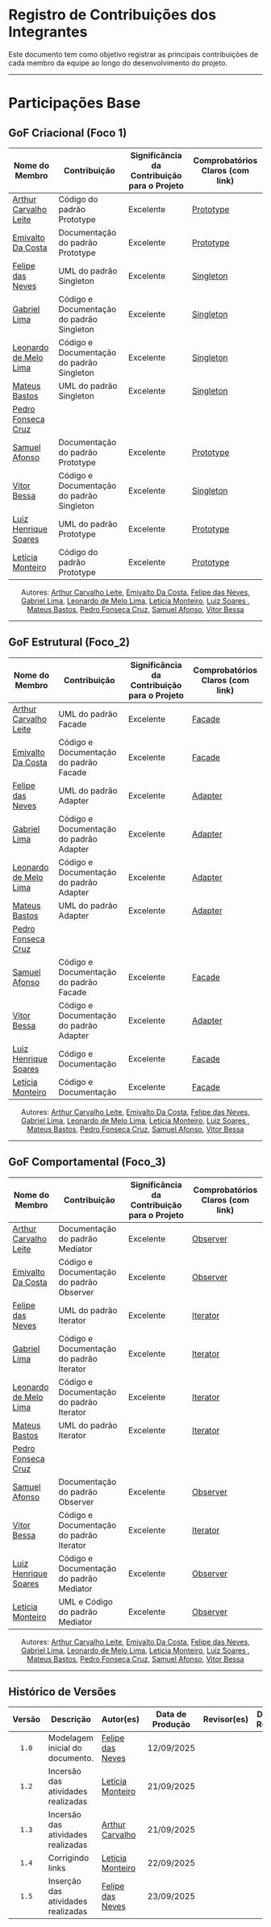 # Registro de Contribuições dos Integrantes 

Este documento tem como objetivo registrar as principais contribuições de cada membro da equipe ao longo do desenvolvimento do projeto. 

--- 

# Participações Base 

## GoF Criacional (Foco 1)

| Nome do Membro | Contribuição | Significância da Contribuição para o Projeto | Comprobatórios Claros (com link) |
|----------------|--------------|----------------------------------------------|-----------------------------------|
| [Arthur Carvalho Leite](https://github.com/arthurlleite) | Código do padrão Prototype | Excelente | [Prototype](https://unbarqdsw2025-2-turma02.github.io/2025.2_T02_G3_AprendendoComIA_Entrega_03/#/gofCriacionais/prototype) |
| [Emivalto Da Costa](https://github.com/EmivaltoJrr)| Documentação do padrão Prototype | Excelente | [Prototype](https://unbarqdsw2025-2-turma02.github.io/2025.2_T02_G3_AprendendoComIA_Entrega_03/#/gofCriacionais/prototype) |
| [Felipe das Neves](https://github.com/FelipeFreire-gf) | UML do padrão Singleton | Excelente | [Singleton](https://unbarqdsw2025-2-turma02.github.io/2025.2_T02_G3_AprendendoComIA_Entrega_03/#/gofCriacionais/singleton) |
| [Gabriel Lima](https://github.com/gabriel-lima258) | Código e Documentação do padrão Singleton | Excelente | [Singleton](https://unbarqdsw2025-2-turma02.github.io/2025.2_T02_G3_AprendendoComIA_Entrega_03/#/gofCriacionais/singleton) |
| [Leonardo de Melo Lima](https://github.com/leozinlima) | Código e Documentação do padrão Singleton | Excelente | [Singleton](https://unbarqdsw2025-2-turma02.github.io/2025.2_T02_G3_AprendendoComIA_Entrega_03/#/gofCriacionais/singleton) |
| [Mateus Bastos](https://github.com/MateuSansete)| UML do padrão Singleton | Excelente | [Singleton](https://unbarqdsw2025-2-turma02.github.io/2025.2_T02_G3_AprendendoComIA_Entrega_03/#/gofCriacionais/singleton) |
| [Pedro Fonseca Cruz](https://github.com/pfc15) | | | |
| [Samuel Afonso](https://github.com/SamuelAfonso) | Documentação do padrão Prototype | Excelente | [Prototype](https://unbarqdsw2025-2-turma02.github.io/2025.2_T02_G3_AprendendoComIA_Entrega_03/#/gofCriacionais/prototype) |
| [Vitor Bessa](https://github.com/Bessazs) | Código e Documentação do padrão Singleton | Excelente | [Singleton](https://unbarqdsw2025-2-turma02.github.io/2025.2_T02_G3_AprendendoComIA_Entrega_03/#/gofCriacionais/singleton) |
| [Luiz Henrique Soares ](https://github.com/luizh-gsoares) | UML do padrão Prototype | Excelente | [Prototype](https://unbarqdsw2025-2-turma02.github.io/2025.2_T02_G3_AprendendoComIA_Entrega_03/#/gofCriacionais/prototype) |
| [Letícia Monteiro ](https://github.com/leticiamonteiroo) | Código do padrão Prototype | Excelente | [Prototype](https://unbarqdsw2025-2-turma02.github.io/2025.2_T02_G3_AprendendoComIA_Entrega_03/#/gofCriacionais/prototype) |

<div align="center"> 
<p>Autores:
  <a href="https://github.com/arthurlleite">Arthur Carvalho Leite</a>,
  <a href="https://github.com/EmivaltoJrr">Emivalto Da Costa</a>,
  <a href="https://github.com/FelipeFreire-gf">Felipe das Neves</a>,
  <a href="https://github.com/gabriel-lima258">Gabriel Lima</a>,
  <a href="https://github.com/leozinlima">Leonardo de Melo Lima</a>,
  <a href="https://github.com/LeticiaMonteiroo">Letícia Monteiro</a>,
  <a href="https://github.com/luizh-gsoares"> Luiz Soares </a>,
  <a href="https://github.com/MateuSansete">Mateus Bastos</a>,
  <a href="https://github.com/pfc15">Pedro Fonseca Cruz</a>,
  <a href="https://github.com/SamuelAfonso">Samuel Afonso</a>,
  <a href="https://github.com/Bessazs">Vitor Bessa</a>
</p>
</div>

---

## GoF Estrutural (Foco_2)

| Nome do Membro | Contribuição | Significância da Contribuição para o Projeto | Comprobatórios Claros (com link) |
|----------------|--------------|----------------------------------------------|-----------------------------------|
| [Arthur Carvalho Leite](https://github.com/arthurlleite) | UML do padrão Facade | Excelente | [Facade](https://unbarqdsw2025-2-turma02.github.io/2025.2_T02_G3_AprendendoComIA_Entrega_03/#/gofEstruturais/facade) |
| [Emivalto Da Costa](https://github.com/EmivaltoJrr)| Código e Documentação do padrão Facade | Excelente | [Facade](https://unbarqdsw2025-2-turma02.github.io/2025.2_T02_G3_AprendendoComIA_Entrega_03/#/gofEstruturais/facade) |
| [Felipe das Neves](https://github.com/FelipeFreire-gf) | UML do padrão Adapter | Excelente | [Adapter](https://unbarqdsw2025-2-turma02.github.io/2025.2_T02_G3_AprendendoComIA_Entrega_03/#/gofEstruturais/adapter) |
| [Gabriel Lima](https://github.com/gabriel-lima258) | Código e Documentação do padrão Adapter | Excelente | [Adapter](https://unbarqdsw2025-2-turma02.github.io/2025.2_T02_G3_AprendendoComIA_Entrega_03/#/gofEstruturais/adapter) |
| [Leonardo de Melo Lima](https://github.com/leozinlima) | Código e Documentação do padrão Adapter | Excelente | [Adapter](https://unbarqdsw2025-2-turma02.github.io/2025.2_T02_G3_AprendendoComIA_Entrega_03/#/gofEstruturais/adapter) |
| [Mateus Bastos](https://github.com/MateuSansete)| UML do padrão Adapter | Excelente | [Adapter](https://unbarqdsw2025-2-turma02.github.io/2025.2_T02_G3_AprendendoComIA_Entrega_03/#/gofEstruturais/adapter) |
| [Pedro Fonseca Cruz](https://github.com/pfc15) | | | |
| [Samuel Afonso](https://github.com/SamuelAfonso) | Código e Documentação do padrão Facade | Excelente | [Facade](https://unbarqdsw2025-2-turma02.github.io/2025.2_T02_G3_AprendendoComIA_Entrega_03/#/gofEstruturais/facade) |
| [Vitor Bessa](https://github.com/Bessazs) | Código e Documentação do padrão Adapter | Excelente | [Adapter](https://unbarqdsw2025-2-turma02.github.io/2025.2_T02_G3_AprendendoComIA_Entrega_03/#/gofEstruturais/adapter) |
| [Luiz Henrique Soares ](https://github.com/luizh-gsoares) | Código e Documentação | Excelente | [Facade](https://unbarqdsw2025-2-turma02.github.io/2025.2_T02_G3_AprendendoComIA_Entrega_03/#/gofEstruturais/facade) |
| [Letícia Monteiro ](https://github.com/leticiamonteiroo) | Código e Documentação | Excelente | [Facade](https://unbarqdsw2025-2-turma02.github.io/2025.2_T02_G3_AprendendoComIA_Entrega_03/#/gofEstruturais/facade) |

<div align="center"> 
<p>Autores:
  <a href="https://github.com/arthurlleite">Arthur Carvalho Leite</a>,
  <a href="https://github.com/EmivaltoJrr">Emivalto Da Costa</a>,
  <a href="https://github.com/FelipeFreire-gf">Felipe das Neves</a>,
  <a href="https://github.com/gabriel-lima258">Gabriel Lima</a>,
  <a href="https://github.com/leozinlima">Leonardo de Melo Lima</a>,
  <a href="https://github.com/LeticiaMonteiroo">Letícia Monteiro</a>,
  <a href="https://github.com/luizh-gsoares"> Luiz Soares </a>,
  <a href="https://github.com/MateuSansete">Mateus Bastos</a>,
  <a href="https://github.com/pfc15">Pedro Fonseca Cruz</a>,
  <a href="https://github.com/SamuelAfonso">Samuel Afonso</a>,
  <a href="https://github.com/Bessazs">Vitor Bessa</a>
</p>
</div>

---

## GoF Comportamental (Foco_3)

| Nome do Membro | Contribuição | Significância da Contribuição para o Projeto | Comprobatórios Claros (com link) |
|----------------|--------------|----------------------------------------------|-----------------------------------|
| [Arthur Carvalho Leite](https://github.com/arthurlleite) | Documentação do padrão Mediator | Excelente | [Observer](https://unbarqdsw2025-2-turma02.github.io/2025.2_T02_G3_AprendendoComIA_Entrega_03/#/gofComportamentais/observer) |
| [Emivalto Da Costa](https://github.com/EmivaltoJrr)| Código e Documentação do padrão Observer | Excelente | [Observer](https://unbarqdsw2025-2-turma02.github.io/2025.2_T02_G3_AprendendoComIA_Entrega_03/#/gofComportamentais/observer) |
| [Felipe das Neves](https://github.com/FelipeFreire-gf) | UML do padrão Iterator | Excelente | [Iterator](https://unbarqdsw2025-2-turma02.github.io/2025.2_T02_G3_AprendendoComIA_Entrega_03/#/gofComportamentais/Iterator) |
| [Gabriel Lima](https://github.com/gabriel-lima258) | Código e Documentação do padrão Iterator | Excelente | [Iterator](https://unbarqdsw2025-2-turma02.github.io/2025.2_T02_G3_AprendendoComIA_Entrega_03/#/gofComportamentais/Iterator) |
| [Leonardo de Melo Lima](https://github.com/leozinlima) | Código e Documentação do padrão Iterator | Excelente | [Iterator](https://unbarqdsw2025-2-turma02.github.io/2025.2_T02_G3_AprendendoComIA_Entrega_03/#/gofComportamentais/Iterator) |
| [Mateus Bastos](https://github.com/MateuSansete)| UML do padrão Iterator | Excelente | [Iterator](https://unbarqdsw2025-2-turma02.github.io/2025.2_T02_G3_AprendendoComIA_Entrega_03/#/gofComportamentais/Iterator) |
| [Pedro Fonseca Cruz](https://github.com/pfc15) | | | |
| [Samuel Afonso](https://github.com/SamuelAfonso) | Documentação do padrão Observer | Excelente | [Observer](https://unbarqdsw2025-2-turma02.github.io/2025.2_T02_G3_AprendendoComIA_Entrega_03/#/gofComportamentais/observer) |
| [Vitor Bessa](https://github.com/Bessazs) | Código e Documentação do padrão Iterator | Excelente | [Iterator](https://unbarqdsw2025-2-turma02.github.io/2025.2_T02_G3_AprendendoComIA_Entrega_03/#/gofComportamentais/Iterator) |
| [Luiz Henrique Soares ](https://github.com/luizh-gsoares) | Código e Documentação do padrão Mediator | Excelente | [Observer](https://unbarqdsw2025-2-turma02.github.io/2025.2_T02_G3_AprendendoComIA_Entrega_03/#/gofComportamentais/observer) |
| [Letícia Monteiro ](https://github.com/leticiamonteiroo) | UML e Código do padrão Mediator | Excelente | [Observer](https://unbarqdsw2025-2-turma02.github.io/2025.2_T02_G3_AprendendoComIA_Entrega_03/#/gofComportamentais/observer) |

<div align="center"> 
<p>Autores:
  <a href="https://github.com/arthurlleite">Arthur Carvalho Leite</a>,
  <a href="https://github.com/EmivaltoJrr">Emivalto Da Costa</a>,
  <a href="https://github.com/FelipeFreire-gf">Felipe das Neves</a>,
  <a href="https://github.com/gabriel-lima258">Gabriel Lima</a>,
  <a href="https://github.com/leozinlima">Leonardo de Melo Lima</a>,
  <a href="https://github.com/LeticiaMonteiroo">Letícia Monteiro</a>,
  <a href="https://github.com/luizh-gsoares"> Luiz Soares </a>,
  <a href="https://github.com/MateuSansete">Mateus Bastos</a>,
  <a href="https://github.com/pfc15">Pedro Fonseca Cruz</a>,
  <a href="https://github.com/SamuelAfonso">Samuel Afonso</a>,
  <a href="https://github.com/Bessazs">Vitor Bessa</a>
</p>
</div>

---

## Histórico de Versões

| Versão | Descrição | Autor(es) | Data de Produção | Revisor(es) | Data de Revisão | Incremento do Revisor |
| :----: | --------- | --------- | :--------------: | ----------- | :-------------: | :-------------------: |
| `1.0` | Modelagem inicial do documento. | [Felipe das Neves](https://github.com/FelipeFreire-gf) | 12/09/2025 | | | |
| `1.2` | Incersão das atividades realizadas | [Letícia Monteiro](https://github.com/LeticiaMonteiroo)  | 21/09/2025 | | | |
| `1.3` | Incersão das atividades realizadas | [Arthur Carvalho](https://github.com/arthurlleite)  | 21/09/2025 | | | |
| `1.4` | Corrigindo links | [Letícia Monteiro](https://github.com/LeticiaMonteiroo)  | 22/09/2025 | | | |
| `1.5` | Inserção das atividades realizadas| [Felipe das Neves](https://github.com/FelipeFreire-gf)  | 23/09/2025 | | | |
